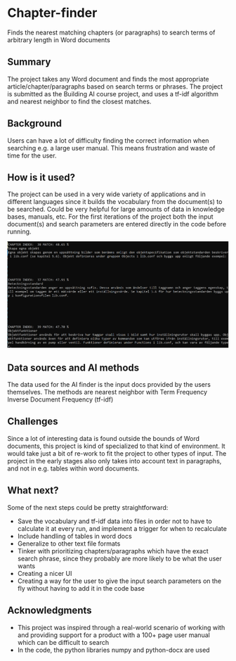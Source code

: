 # Chapter-finder
Finds the nearest matching chapters (or paragraphs) to search terms of arbitrary length in Word documents

## Summary

The project takes any Word document and finds the most appropriate article/chapter/paragraphs based on search terms or phrases. The project is submitted as the Building AI course project, and uses a tf-idf algorithm and nearest neighbor to find the closest matches. 

## Background

Users can have a lot of difficulty finding the correct information when searching e.g. a large user manual. This means frustration and waste of time for the user.

## How is it used?

The project can be used in a very wide variety of applications and in different languages since it builds the vocabulary from the document(s) to be searched. Could be very helpful for large amounts of data in knowledge bases, manuals, etc. For the first iterations of the project both the input document(s) and search parameters are entered directly in the code before running.

![Screenshot of chapter-finder](/screenshot_chapter-finder.PNG)

## Data sources and AI methods
The data used for the AI finder is the input docs provided by the users themselves. The methods are nearest neighbor with Term Frequency Inverse Document Frequency (tf-idf)

## Challenges

Since a lot of interesting data is found outside the bounds of Word documents, this project is kind of specialized to that kind of environment. It would take just a bit of re-work to fit the project to other types of input. The project in the early stages also only takes into account text in paragraphs, and not in e.g. tables within word documents. 

## What next?

Some of the next steps could be pretty straightforward:
* Save the vocabulary and tf-idf data into files in order not to have to calculate it at every run, and implement a trigger for when to recalculate
* Include handling of tables in word docs
* Generalize to other text file formats
* Tinker with prioritizing chapters/paragraphs which have the exact search phrase, since they probably are more likely to be what the user wants
* Creating a nicer UI
* Creating a way for the user to give the input search parameters on the fly without having to add it in the code base

## Acknowledgments

* This project was inspired through a real-world scenario of working with and providing support for a product with a 100+ page user manual which can be difficult to search
* In the code, the python libraries numpy and python-docx are used
